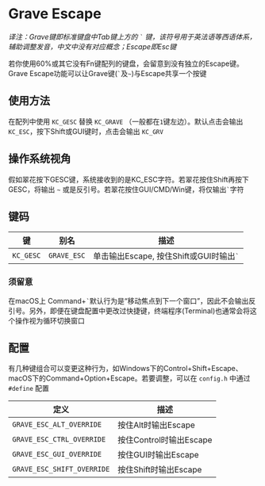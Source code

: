 # Grave Escape

<!---
  original document: 0.15.12:docs/feature_grave_esc.md
  git diff 0.15.12 HEAD -- docs/feature_grave_esc.md | cat
-->

*译注：Grave键即标准键盘中Tab键上方的 <code>&#96;</code> 键，该符号用于英法语等西语体系，辅助调整发音，中文中没有对应概念；Escape即Esc键*

若你使用60%或其它没有Fn键配列的键盘，会留意到没有独立的Escape键。Grave Escape功能可以让Grave键(<code>&#96;</code>及`~`)与Escape共享一个按键

## 使用方法

在配列中使用 `KC_GESC` 替换 `KC_GRAVE` （一般都在`1`键左边）。默认点击会输出 `KC_ESC`，按下Shift或GUI键时，点击会输出 `KC_GRV`

## 操作系统视角

假如翠花按下GESC键，系统接收到的是KC_ESC字符。若翠花按住Shift再按下GESC，将输出 `~` 或是反引号。若翠花按住GUI/CMD/Win键，将仅输出<code>&#96;</code>字符

## 键码

|键       |别名       |描述                                                               |
|---------|-----------|------------------------------------------------------------------|
|`KC_GESC`|`GRAVE_ESC`|单击输出Escape, 按住Shift或GUI时输出<code>&#96;</code>               |

### 须留意

在macOS上 Command+<code>&#96;</code>默认行为是“移动焦点到下一个窗口”，因此不会输出反引号。另外，即便在键盘配置中更改过快捷键，终端程序(Terminal)也通常会将这个操作视为循环切换窗口

## 配置

有几种键组合可以变更这种行为，如Windows下的Control+Shift+Escape、macOS下的Command+Option+Escape。若要调整，可以在 `config.h` 中通过 `#define` 配置

|定义                      |描述                                      |
|--------------------------|-----------------------------------------|
|`GRAVE_ESC_ALT_OVERRIDE`  |按住Alt时输出Escape                       |
|`GRAVE_ESC_CTRL_OVERRIDE` |按住Control时输出Escape                   |
|`GRAVE_ESC_GUI_OVERRIDE`  |按住GUI时输出Escape                       |
|`GRAVE_ESC_SHIFT_OVERRIDE`|按住Shift时输出Escape                     |
